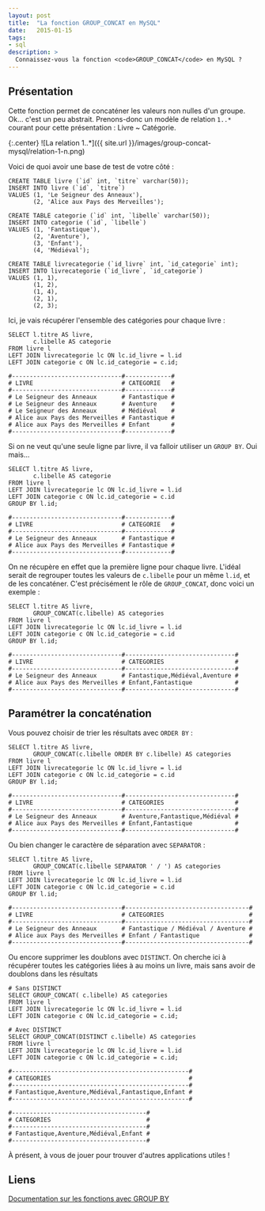 ```yaml
---
layout: post
title:  "La fonction GROUP_CONCAT en MySQL"
date:   2015-01-15
tags:
- sql
description: >
  Connaissez-vous la fonction <code>GROUP_CONCAT</code> en MySQL ?
---
```


## Présentation

Cette fonction permet de concaténer les valeurs non nulles d'un groupe. Ok... c'est un peu abstrait.
Prenons-donc un modèle de relation `1..*` courant pour cette présentation : Livre ~ Catégorie.

{:.center}
![La relation 1..*]({{ site.url }}/images/group-concat-mysql/relation-1-n.png)

Voici de quoi avoir une base de test de votre côté :

    CREATE TABLE livre (`id` int, `titre` varchar(50));
    INSERT INTO livre (`id`, `titre`)
    VALUES (1, 'Le Seigneur des Anneaux'),
           (2, 'Alice aux Pays des Merveilles');

    CREATE TABLE categorie (`id` int, `libelle` varchar(50));
    INSERT INTO categorie (`id`, `libelle`)
    VALUES (1, 'Fantastique'),
           (2, 'Aventure'),
           (3, 'Enfant'),
           (4, 'Médiéval');

    CREATE TABLE livrecategorie (`id_livre` int, `id_categorie` int);
    INSERT INTO livrecategorie (`id_livre`, `id_categorie`)
    VALUES (1, 1),
           (1, 2),
           (1, 4),
           (2, 1),
           (2, 3);

Ici, je vais récupérer l'ensemble des catégories pour chaque livre :

    SELECT l.titre AS livre,
           c.libelle AS categorie
    FROM livre l
    LEFT JOIN livrecategorie lc ON lc.id_livre = l.id
    LEFT JOIN categorie c ON lc.id_categorie = c.id;

<!-- -->

    #-------------------------------#-------------#
    # LIVRE                         # CATEGORIE   #
    #-------------------------------#-------------#
    # Le Seigneur des Anneaux       # Fantastique #
    # Le Seigneur des Anneaux       # Aventure    #
    # Le Seigneur des Anneaux       # Médiéval    #
    # Alice aux Pays des Merveilles # Fantastique #
    # Alice aux Pays des Merveilles # Enfant      #
    #-------------------------------#-------------#

Si on ne veut qu'une seule ligne par livre, il va falloir utiliser un `GROUP BY`. Oui mais...

    SELECT l.titre AS livre,
           c.libelle AS categorie
    FROM livre l
    LEFT JOIN livrecategorie lc ON lc.id_livre = l.id
    LEFT JOIN categorie c ON lc.id_categorie = c.id
    GROUP BY l.id;

<!-- -->

    #-------------------------------#-------------#
    # LIVRE                         # CATEGORIE   #
    #-------------------------------#-------------#
    # Le Seigneur des Anneaux       # Fantastique #
    # Alice aux Pays des Merveilles # Fantastique #
    #-------------------------------#-------------#

On ne récupère en effet que la première ligne pour chaque livre. L'idéal serait de regrouper toutes les valeurs de `c.libelle` pour un même `l.id`, et de les concaténer.
C'est précisément le rôle de `GROUP_CONCAT`, donc voici un exemple :

    SELECT l.titre AS livre,
           GROUP_CONCAT(c.libelle) AS categories
    FROM livre l
    LEFT JOIN livrecategorie lc ON lc.id_livre = l.id
    LEFT JOIN categorie c ON lc.id_categorie = c.id
    GROUP BY l.id;

<!-- -->

    #-------------------------------#-------------------------------#
    # LIVRE                         # CATEGORIES                    #
    #-------------------------------#-------------------------------#
    # Le Seigneur des Anneaux       # Fantastique,Médiéval,Aventure #
    # Alice aux Pays des Merveilles # Enfant,Fantastique            #
    #-------------------------------#-------------------------------#

## Paramétrer la concaténation

Vous pouvez choisir de trier les résultats avec `ORDER BY` :

    SELECT l.titre AS livre,
           GROUP_CONCAT(c.libelle ORDER BY c.libelle) AS categories
    FROM livre l
    LEFT JOIN livrecategorie lc ON lc.id_livre = l.id
    LEFT JOIN categorie c ON lc.id_categorie = c.id
    GROUP BY l.id;

<!-- -->

    #-------------------------------#-------------------------------#
    # LIVRE                         # CATEGORIES                    #
    #-------------------------------#-------------------------------#
    # Le Seigneur des Anneaux       # Aventure,Fantastique,Médiéval #
    # Alice aux Pays des Merveilles # Enfant,Fantastique            #
    #-------------------------------#-------------------------------#

Ou bien changer le caractère de séparation avec `SEPARATOR` :

    SELECT l.titre AS livre,
           GROUP_CONCAT(c.libelle SEPARATOR ' / ') AS categories
    FROM livre l
    LEFT JOIN livrecategorie lc ON lc.id_livre = l.id
    LEFT JOIN categorie c ON lc.id_categorie = c.id
    GROUP BY l.id;

<!-- -->

    #-------------------------------#-----------------------------------#
    # LIVRE                         # CATEGORIES                        #
    #-------------------------------#-----------------------------------#
    # Le Seigneur des Anneaux       # Fantastique / Médiéval / Aventure #
    # Alice aux Pays des Merveilles # Enfant / Fantastique              #
    #-------------------------------#-----------------------------------#

Ou encore supprimer les doublons avec `DISTINCT`. On cherche ici à récupérer toutes les catégories liées à au moins un livre, mais sans avoir de doublons dans les résultats

    # Sans DISTINCT
    SELECT GROUP_CONCAT( c.libelle) AS categories
    FROM livre l
    LEFT JOIN livrecategorie lc ON lc.id_livre = l.id
    LEFT JOIN categorie c ON lc.id_categorie = c.id;

    # Avec DISTINCT
    SELECT GROUP_CONCAT(DISTINCT c.libelle) AS categories
    FROM livre l
    LEFT JOIN livrecategorie lc ON lc.id_livre = l.id
    LEFT JOIN categorie c ON lc.id_categorie = c.id;

<!-- -->

    #--------------------------------------------------#
    # CATEGORIES                                       #
    #--------------------------------------------------#
    # Fantastique,Aventure,Médiéval,Fantastique,Enfant #
    #--------------------------------------------------#

    #--------------------------------------#
    # CATEGORIES                           #
    #--------------------------------------#
    # Fantastique,Aventure,Médiéval,Enfant #
    #--------------------------------------#

À présent, à vous de jouer pour trouver d'autres applications utiles !

## Liens

[Documentation sur les fonctions avec GROUP BY](https://dev.mysql.com/doc/refman/5.0/fr/group-by-functions.html)